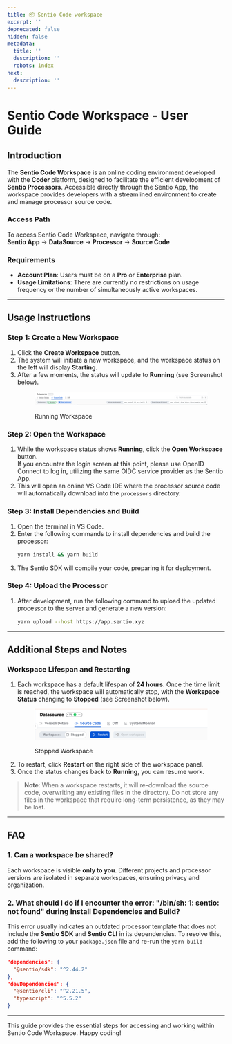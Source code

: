 ```yaml
---
title: 📦 Sentio Code workspace
excerpt: ''
deprecated: false
hidden: false
metadata:
  title: ''
  description: ''
  robots: index
next:
  description: ''
---
```

# Sentio Code Workspace - User Guide

## Introduction

The **Sentio Code Workspace** is an online coding environment developed with the **Coder** platform, designed to facilitate the efficient development of **Sentio Processors**. Accessible directly through the Sentio App, the workspace provides developers with a streamlined environment to create and manage processor source code.

### Access Path

To access Sentio Code Workspace, navigate through:\
**Sentio App** → **DataSource** → **Processor** → **Source Code**

### Requirements

* **Account Plan**: Users must be on a **Pro** or **Enterprise** plan.
* **Usage Limitations**: There are currently no restrictions on usage frequency or the number of simultaneously active workspaces.

***

## Usage Instructions

### Step 1: Create a New Workspace

1. Click the **Create Workspace** button.  
2. The system will initiate a new workspace, and the workspace status on the left will display **Starting**.  
3. After a few moments, the status will update to **Running** (see Screenshot below).
   <figure>
     <img src="https://raw.githubusercontent.com/sentioxyz/docs/v1.0/assets/Sentio_Workspace_Running.png" alt="" />
     <figcaption><p>Running Workspace</p></figcaption>
   </figure>

### Step 2: Open the Workspace

1. While the workspace status shows **Running**, click the **Open Workspace** button.\
   If you encounter the login screen at this point, please use OpenID Connect to log in, utilizing the same OIDC service provider as the Sentio App.
2. This will open an online VS Code IDE where the processor source code will automatically download into the `processors` directory.

### Step 3: Install Dependencies and Build

1. Open the terminal in VS Code.
2. Enter the following commands to install dependencies and build the processor:
   ```bash
   yarn install && yarn build
   ```
3. The Sentio SDK will compile your code, preparing it for deployment.

### Step 4: Upload the Processor

1. After development, run the following command to upload the updated processor to the server and generate a new version:
   ```bash
   yarn upload --host https://app.sentio.xyz
   ```

***

## Additional Steps and Notes

### Workspace Lifespan and Restarting

1. Each workspace has a default lifespan of **24 hours**. Once the time limit is reached, the workspace will automatically stop, with the **Workspace Status** changing to **Stopped** (see Screenshot below).
   <figure>
     <img src="https://raw.githubusercontent.com/sentioxyz/docs/v1.0/assets/Sentio_Workspace_Stopped.png" alt="" />
     <figcaption><p>Stopped Workspace</p></figcaption>
   </figure>
2. To restart, click **Restart** on the right side of the workspace panel.
3. Once the status changes back to **Running**, you can resume work.

> **Note**: When a workspace restarts, it will re-download the source code, overwriting any existing files in the directory. Do not store any files in the workspace that require long-term persistence, as they may be lost.

***

## FAQ

### 1. Can a workspace be shared?

Each workspace is visible **only to you**. Different projects and processor versions are isolated in separate workspaces, ensuring privacy and organization.

### 2. What should I do if I encounter the error: "/bin/sh: 1: sentio: not found" during Install Dependencies and Build?

This error usually indicates an outdated processor template that does not include the **Sentio SDK** and **Sentio CLI** in its dependencies. To resolve this, add the following to your `package.json` file and re-run the `yarn build` command:

```json
"dependencies": {
  "@sentio/sdk": "^2.44.2"
},
"devDependencies": {
  "@sentio/cli": "^2.21.5",
  "typescript": "^5.5.2"
}
```

***

This guide provides the essential steps for accessing and working within Sentio Code Workspace. Happy coding!